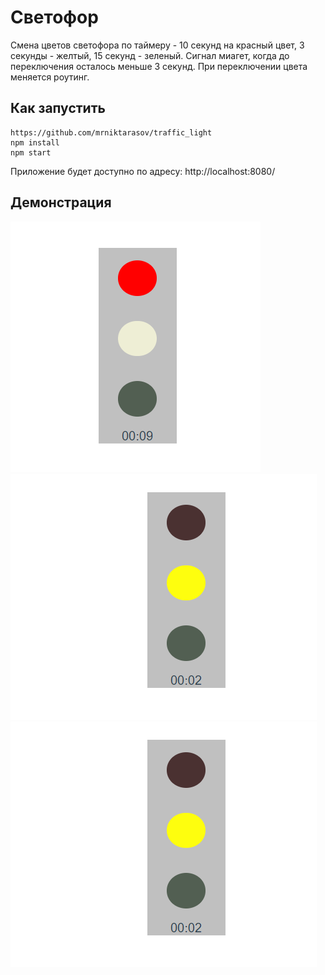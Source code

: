 # Светофор

Смена цветов светофора по таймеру - 10 секунд на красный цвет, 3 секунды - желтый, 15 секунд - зеленый.
Сигнал миагет, когда до переключения осталось меньше 3 секунд.
При переключении цвета меняется роутинг.

## Как запустить
```
https://github.com/mrniktarasov/traffic_light
npm install
npm start
```
Приложение будет доступно по адресу: http://localhost:8080/

## Демонстрация
![Макет](https://github.com/mrniktarasov/traffic_light/blob/master/screens/Screenshot_1.png)
![Макет](https://github.com/mrniktarasov/traffic_light/blob/master/screens/Screenshot_2.png)
![Макет](https://github.com/mrniktarasov/traffic_light/blob/master/screens/Screenshot_2.png)
